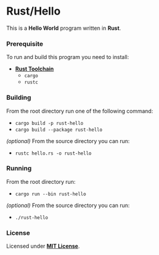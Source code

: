 # Rust/Hello

This is a **Hello World** program written in **Rust**.

### Prerequisite

To run and build this program you need to install:

* [**Rust Toolchain**](https://www.rust-lang.org/tools/install)
  * `cargo`
  * `rustc`

### Building

From the root directory run one of the following command:

* `cargo build -p rust-hello`
* `cargo build --package rust-hello`

_(optional)_ From the source directory you can run:

* `rustc hello.rs -o rust-hello`

### Running

From the root directory run:

* `cargo run --bin rust-hello`

_(optional)_ From the source directory you can run:

* `./rust-hello`

### License

Licensed under [**MIT License**](https://github.com/altersabeh/codes/blob/main/LICENSE).
